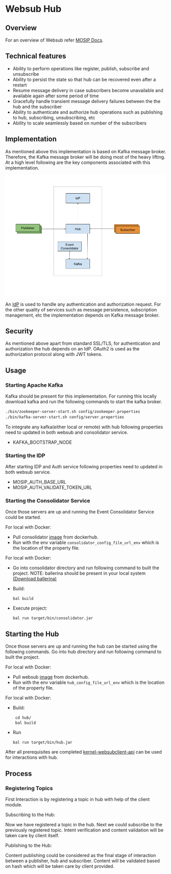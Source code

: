 # Websub Hub

## Overview
For an overview of Websub refer [MOSIP Docs](https://nayakrounak.gitbook.io/mosip-docs/modules/websub).

## Technical features
 - Ability to perform operations like register, publish, subscribe and unsubscribe
 - Ability to persist the state so that hub can be recovered even after a restart
 - Resume message delivery in case subscribers become unavailable and available again after some period of time
 - Gracefully handle transient message delivery failures between the the hub and the subscriber
 - Ability to authenticate and authorize hub operations such as publishing to hub, subscribing, unsubscribing, etc
 - Ability to scale seamlessly based on number of the subscribers

## Implementation
As mentioned above this implementation is based on Kafka message broker. Therefore, the Kafka message broker will be doing most of the heavy lifting. At a high level following are the key components associated with this implementation.

![kafka_hub_image](design/_images/kafka_hub_image.png)

An [IdP](https://en.wikipedia.org/wiki/Identity_provider) is used to handle any authentication and authorization request. For the other quality of services such as message persistence, subscription management, etc the implementation depends on Kafka message broker.

## Security
As mentioned above apart from standard SSL/TLS, for authentication and authorization the hub depends on an IdP.  OAuth2 is used as the authorization protocol along with JWT tokens.

## Usage

###  Starting Apache Kafka
Kafka should be present for this implementation. For running this locally download kafka and run the following commands to start the kafka broker.
```sh
./bin/zookeeper-server-start.sh config/zookeeper.properties
./bin/kafka-server-start.sh config/server.properties
```

To integrate any kafka(either local or remote) with hub following properties need to updated in both websub and consolidator service.

 - KAFKA_BOOTSTRAP_NODE

### Starting the IDP
After starting IDP and Auth service following properties need to updated in both websub service.

 - MOSIP_AUTH_BASE_URL
 - MOSIP_AUTH_VALIDATE_TOKEN_URL

### Starting the Consolidator Service
Once those servers are up and running the Event Consolidator Service could be started. 

For local with Docker:

 - Pull consolidator [image](https://hub.docker.com/r/mosipdev/consolidator-websub-service) from dockerhub.
 - Run with the env variable `consolidator_config_file_url_env` which is the location of the property file.
 
For local with Docker:
 
 - Go into consolidator directory and run following command to built the project.
NOTE: ballerina should be present in your local system [(Download ballerina)](https://ballerina.io/downloads/)

 - Build:
    ```
    bal build
    ```

 - Execute project:
    ```
    bal run target/bin/consolidator.jar
    ```

## Starting the Hub
Once those servers are up and running the hub can be started using the following commands. Go into hub directory and run following command to built the project.

For local with Docker:

 - Pull websub [image](https://hub.docker.com/r/mosipdev/websub-service) from dockerhub.
 - Run with the env variable `hub_config_file_url_env` which is the location of the property file.
 
For local with Docker:
 
 -  Build:
    ``` 
     cd hub/
     bal build
    ``` 
 - Run
    ``` 
    bal run target/bin/hub.jar
    ``` 

After all prerequisites are completed [kernel-websubclient-api](https://github.com/mosip/commons/tree/master/kernel/kernel-websubclient-api) can be used for interactions with hub.

## Process

### Registering Topics
First Interaction is by registering a topic in hub with help of the client module. 

Subscribing to the Hub:

Now we have registered a topic in the hub. Next we could subscribe to the previously registered topic. Intent verification and content validation will be taken care by client itself.


Publishing to the Hub:

Content publishing could be considered as the final stage of interaction between a publisher, hub and subscriber. Content will be validated based on hash which will be taken care by client provided.
